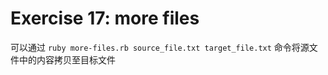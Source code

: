 # Exercise 17: more files

可以通过 `ruby more-files.rb source_file.txt target_file.txt` 命令将源文件中的内容拷贝至目标文件
